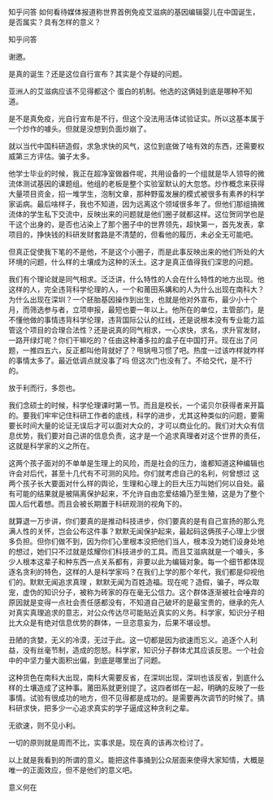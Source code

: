  
 知乎问答 如何看待媒体报道称世界首例免疫艾滋病的基因编辑婴儿在中国诞生，是否属实？具有怎样的意义？ 
 
 
 
 
 
 知乎问答 
 
 

 

 谢邀。 

 

 

 是真的诞生？还是这位自行宣布？其实是个存疑的问题。 

 

 

 亚洲人的艾滋病应该不见得都这个 蛋白的机制。他选的这俩娃到底是哪种不知道。 

 是不是真免疫，光自行宣布是不行，但这个没法用活体试验证实。所以这基本属于一个炒作的噱头。但就是没想到负面炒崩了。 

 就以当代中国科研造假，求急求快的风气，这位到底做了啥有效的东西，还需要权威第三方评估。骗子太多。 

 他学士毕业的时候，我正在超净室做器件呢，共用设备的一个组就是华人领导的微流体测试基因的课题组。他组的老板是整个实验室默认的大忽悠。炒作概念来获得大量项目资金，招一堆学生，泡制文章，那种野蛮发展的模式被很多有素养的科学家诟病。最后啥样子，我也不知道，因为远离这个领域很多年了。但他们那组搞微流体的学生私下交流中，反映出来的问题就是他们圈子就都这样。这位贺同学也是干这个出身的，是否也沾染上了那个圈子中的世界领先，超快第一，首先发表，拿项目的，挣快钱的科研发财套路是不清楚的，但看他的履历，未必全无可能吧。 

 但真正促使我下笔的不是他，不是这个小圈子，而是此事反映出来的他们所处的大环境的问题，什么样的土壤成为这种的沃土。这才是真正值得我们深思的问题。 

 我们有个理论就是同气相求。泛泛讲，什么特性的人会在什么特性的地方出现。他这样的人，完全违背科学伦理的人，一个和莆田系媾和的人为什么出现在南科大？为什么出现在深圳？一个胚胎基因操作到出生，也就是他对外宣布，最少小十个月，而筛选参与者，立项申报，最短也要一年以上。他所在的单位，主管部门，是不懂他做的事情违背科学伦理，违背国际公认的红线，还是说根本没有专业能力监管这个项目的合理合法性？还是说真的同气相求，一心求快，求名，求升官发财，一路开绿灯呢？你们干嘛吃的？任由这种潘多拉的盒子在中国打开。现在出了问题，一推四五六，反正都叫他背就好了？甩锅甩习惯了吧。热度一过该咋样就咋样的事情太多了。最近低调点就没事了吗 但这次门也没有了。不给交代，是不行的。 

 放于利而行，多怨也。 

 我们念硕士的时候，科学伦理课时第一节。而且是校长，一个诺贝尔获得者来开篇的。要我们牢牢记住科研工作者的底线，科学的进步，尤其这种类似的问题，要需要长时间大量的论证无误后才可以面对大众的，才可以商业化的。我们对大众有信息优势，我们要对自己讲的信息负责，这才是一个追求真理者对这个世界的责任，这就是科学家的义之所在。 

 

 

 这两个孩子面对的不单单是生理上的风险，而是社会的压力，谁都知道这种编辑也许会对后代，甚至十几代有不可测的风险。你们就考虑自己的名利，何曾想过 这两个孩子长大要面对什么样的舆论，生理和心理上的巨大压力叫她们何以自处。最有可能的结果就是被隔离保护起来，不允许自由恋爱结婚乃至生殖，这是为了整个国人后代着想。而且会被长期置于科研观测的视角下的。 

 

 

 就算退一万步讲，你们要真的是推动科技进步，你们要真的是有自己宣扬的那么充满人性的关怀，岂会公布这件事？默默无闻保护起来，最起码这俩孩子心理上少很多负担。但你们做不到，因为你们心里根本没把他们当人，根本没为她们设身处地的想过，她们只不过就是炫耀你们科技进步的工具。而且艾滋病就是一个噱头，多少人根本这辈子和种东西一点关系都有，非要以此为编辑对象。每一个细节都体现逐名贪利的特色，这样的人是科学家吗？在我们上学的那个年代，我们都是仰视他们的。默默无闻追求真理 ，默默无闻为百姓造福。现在呢？造假，骗子，哗众取宠，虚伪的知识分子，被称为砖家的存在毫无公信力。这个群体逐渐被社会唾弃的原因就是变得一点社会责任感都没有，不知道自己破坏的是最宝贵的，继承的先人对真实真理追求的意志，对公众传达尽可能贴近真实的义务。科学家，知识分子相比大众是有绝对信息优势的群体，一旦恣意妄为，后果不堪设想。 

 丑陋的贪婪，无义的冷漠，无过于此。这一切都是因为欲速而忘义。追逐个人利益，没有丝毫节制，造成的怨怒。科学家，知识分子群体尤其应该反思。一个社会中的中坚力量大面积出偏，到底是哪里出了问题。 

 这种货色在南科大出现，南科大需要反省，在深圳出现，深圳也该反省，到底什么样的土壤造成了这种事。莆田系就更别提了。这四者绑在一起，明确的反映了一些事情。试验有很成功的地方，但不见得都是成功的。是需要再次调节的时候了。搞科研求快，把多少一心追求真实的学子逼成这种贪利之辈。 

 无欲速，则不见小利。 

 一切的原则就是周而不比，实事求是。现在真的该再次检讨了。 

 以上就是我看到的所谓的意义。能把这件事捅到公众层面来使得大家知情，大概是唯一的正面效应，但不是他们的意义吧。 

 

 

 

 

 

 

 意义何在 

 